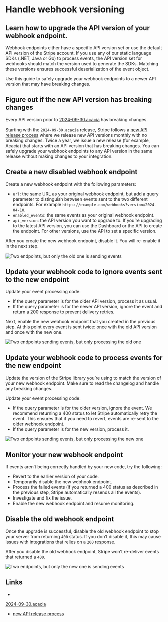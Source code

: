 # Handle webhook versioning

## Learn how to upgrade the API version of your webhook endpoint.

Webhook endpoints either have a specific API version set or use the default API
version of the Stripe account. If you use any of our static language SDKs (.NET,
Java or Go) to process events, the API version set for webhooks should match the
version used to generate the SDKs. Matching these versions ensures successful
deserialization of the event object.

Use this guide to safely upgrade your webhook endpoints to a newer API version
that may have breaking changes.

## Figure out if the new API version has breaking changes

Every API version prior to
[2024-09-30.acacia](https://docs.stripe.com/changelog/acacia#2024-09-30.acacia)
has breaking changes.

Starting with the `2024-09-30.acacia` release, Stripe follows a [new API release
process](https://stripe.com/blog/introducing-stripes-new-api-release-process)
where we release new API versions monthly with no breaking changes. Twice a
year, we issue a new release (for example, Acacia) that starts with an API
version that has breaking changes. You can safely upgrade your webhook endpoints
to any API version in the same release without making changes to your
integration.

## Create a new disabled webhook endpoint

Create a new webhook endpoint with the following parameters:

- `url`: the same URL as your original webhook endpoint, but add a query
parameter to distinguish between events sent to the two different endpoints. For
example `https://example.com/webhooks?version=2024-04-10`.
- `enabled_events`: the same events as your original webhook endpoint.
- `api_version`: the API version you want to upgrade to. If you’re upgrading to
the latest API version, you can use the Dashboard or the API to create the
endpoint. For other versions, use the API to set a specific version.

After you create the new webhook endpoint, disable it. You will re-enable it in
the next step.

![Two endpoints, but only the old one is sending
events](https://b.stripecdn.com/docs-statics-srv/assets/diagram-1.ac21ab637180179813f503649b543e99.png)

## Update your webhook code to ignore events sent to the new endpoint

Update your event processing code:

- If the query parameter is for the older API version, process it as usual.
- If the query parameter is for the newer API version, ignore the event and
return a 200 response to prevent delivery retries.

Next, enable the new webhook endpoint that you created in the previous step. At
this point every event is sent twice: once with the old API version and once
with the new one.

![Two endpoints sending events, but only processing the old
one](https://b.stripecdn.com/docs-statics-srv/assets/diagram-2.f6b4d3cc0c78971b721fe173f19d5e28.png)

## Update your webhook code to process events for the new endpoint

Update the version of the Stripe library you’re using to match the version of
your new webhook endpoint. Make sure to read the changelog and handle any
breaking changes.

Update your event processing code:

- If the query parameter is for the older version, ignore the event. We
recommend returning a 400 status to let Stripe automatically retry the event.
This ensures that if you need to revert, events are re-sent to the older webhook
endpoint.
- If the query parameter is for the new version, process it.

![Two endpoints sending events, but only processing the new
one](https://b.stripecdn.com/docs-statics-srv/assets/diagram-3.8a8b9da70ed66eca60434d406c82f476.png)

## Monitor your new webhook endpoint

If events aren’t being correctly handled by your new code, try the following:

- Revert to the earlier version of your code.
- Temporarily disable the new webhook endpoint.
- Process the failed events (if you returned a 400 status as described in the
previous step, Stripe automatically resends all the events).
- Investigate and fix the issue.
- Enable the new webhook endpoint and resume monitoring.

## Disable the old webhook endpoint

Once the upgrade is successful, disable the old webhook endpoint to stop your
server from returning `400` status. If you don’t disable it, this may cause
issues with integrations that relies on a `200` response.

After you disable the old webhook endpoint, Stripe won’t re-deliver events that
returned a `400`.

![Two endpoints, but only the new one is sending
events](https://b.stripecdn.com/docs-statics-srv/assets/diagram-4.907bbd1016f9fbe79283e8c35be7f3cd.png)

## Links

-
[2024-09-30.acacia](https://docs.stripe.com/changelog/acacia#2024-09-30.acacia)
- [new API release
process](https://stripe.com/blog/introducing-stripes-new-api-release-process)